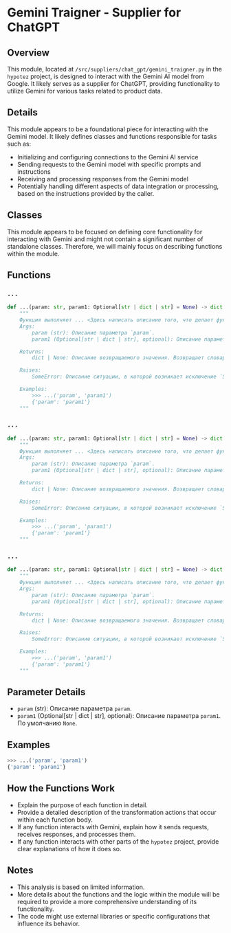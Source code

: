 # Gemini Traigner - Supplier for ChatGPT

## Overview

This module, located at `/src/suppliers/chat_gpt/gemini_traigner.py` in the `hypotez` project, is designed to interact with the Gemini AI model from Google. It likely serves as a supplier for ChatGPT, providing functionality to utilize Gemini for various tasks related to product data.

## Details

This module appears to be a foundational piece for interacting with the Gemini model. It likely defines classes and functions responsible for tasks such as:

- Initializing and configuring connections to the Gemini AI service
- Sending requests to the Gemini model with specific prompts and instructions
- Receiving and processing responses from the Gemini model
- Potentially handling different aspects of data integration or processing, based on the instructions provided by the caller.

## Classes

This module appears to be focused on defining core functionality for interacting with Gemini and might not contain a significant number of standalone classes. Therefore, we will mainly focus on describing functions within the module.

## Functions

### `...`

```python
def ...(param: str, param1: Optional[str | dict | str] = None) -> dict | None:
    """ 
    Функция выполняет ... <Здесь написать описание того, что делает функция>
    Args:
        param (str): Описание параметра `param`.
        param1 (Optional[str | dict | str], optional): Описание параметра `param1`. По умолчанию `None`.

    Returns:
        dict | None: Описание возвращаемого значения. Возвращает словарь или `None`.

    Raises:
        SomeError: Описание ситуации, в которой возникает исключение `SomeError`.

    Examples:
        >>> ...('param', 'param1')
        {'param': 'param1'}
    """
```

### `...`

```python
def ...(param: str, param1: Optional[str | dict | str] = None) -> dict | None:
    """ 
    Функция выполняет ... <Здесь написать описание того, что делает функция>
    Args:
        param (str): Описание параметра `param`.
        param1 (Optional[str | dict | str], optional): Описание параметра `param1`. По умолчанию `None`.

    Returns:
        dict | None: Описание возвращаемого значения. Возвращает словарь или `None`.

    Raises:
        SomeError: Описание ситуации, в которой возникает исключение `SomeError`.

    Examples:
        >>> ...('param', 'param1')
        {'param': 'param1'}
    """
```

### `...`

```python
def ...(param: str, param1: Optional[str | dict | str] = None) -> dict | None:
    """ 
    Функция выполняет ... <Здесь написать описание того, что делает функция>
    Args:
        param (str): Описание параметра `param`.
        param1 (Optional[str | dict | str], optional): Описание параметра `param1`. По умолчанию `None`.

    Returns:
        dict | None: Описание возвращаемого значения. Возвращает словарь или `None`.

    Raises:
        SomeError: Описание ситуации, в которой возникает исключение `SomeError`.

    Examples:
        >>> ...('param', 'param1')
        {'param': 'param1'}
    """
```

## Parameter Details

- `param` (str): Описание параметра `param`.
- `param1` (Optional[str | dict | str], optional): Описание параметра `param1`. По умолчанию `None`.

## Examples

```python
>>> ...('param', 'param1')
{'param': 'param1'}
```

## How the Functions Work

- Explain the purpose of each function in detail.
- Provide a detailed description of the transformation actions that occur within each function body. 
- If any function interacts with Gemini, explain how it sends requests, receives responses, and processes them.
- If any function interacts with other parts of the `hypotez` project, provide clear explanations of how it does so.

## Notes

- This analysis is based on limited information. 
- More details about the functions and the logic within the module will be required to provide a more comprehensive understanding of its functionality.
- The code might use external libraries or specific configurations that influence its behavior.